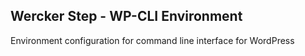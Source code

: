 ## Wercker Step - WP-CLI Environment

Environment configuration for command line interface for WordPress
